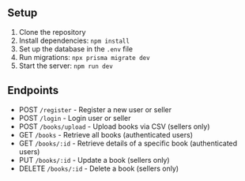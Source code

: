 
## Setup

1. Clone the repository
2. Install dependencies: `npm install`
3. Set up the database in the `.env` file
4. Run migrations: `npx prisma migrate dev`
5. Start the server: `npm run dev`

## Endpoints

- POST `/register` - Register a new user or seller
- POST `/login` - Login user or seller
- POST `/books/upload` - Upload books via CSV (sellers only)
- GET `/books` - Retrieve all books (authenticated users)
- GET `/books/:id` - Retrieve details of a specific book (authenticated users)
- PUT `/books/:id` - Update a book (sellers only)
- DELETE `/books/:id` - Delete a book (sellers only)
